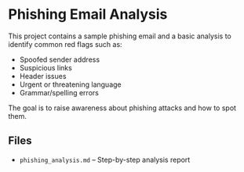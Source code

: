 # Phishing Email Analysis

This project contains a sample phishing email and a basic analysis to identify common red flags such as:

- Spoofed sender address
- Suspicious links
- Header issues
- Urgent or threatening language
- Grammar/spelling errors

The goal is to raise awareness about phishing attacks and how to spot them.

## Files

- `phishing_analysis.md` – Step-by-step analysis report

